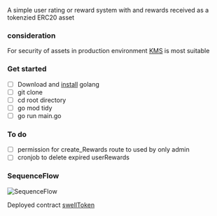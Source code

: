 A simple user rating or reward system with and rewards received as a tokenzied ERC20 asset
### consideration
For security of assets in production environment [KMS](https://docs.aws.amazon.com/kms/latest/developerguide/overview.html) is most suitable
###  Get started
- [ ] Download and [install](https://go.dev/doc/install) golang 
- [ ] git clone
- [ ] cd root directory
- [ ] go mod tidy
- [ ] go run main.go

### To do
- [ ] permission for create_Rewards route to used by only admin
- [ ] cronjob to delete expired userRewards

### SequenceFlow
![SequenceFlow](https://shorturl.at/BGHS6)

Deployed contract [swellToken](https://shorturl.at/eluvT)





